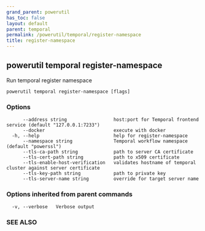 ```yaml
---
grand_parent: powerutil
has_toc: false
layout: default
parent: temporal
permalink: /powerutil/temporal/register-namespace
title: register-namespace
---
```

## powerutil temporal register-namespace

Run temporal register namespace

```
powerutil temporal register-namespace [flags]
```

### Options

```
      --address string                 host:port for Temporal frontend service (default "127.0.0.1:7233")
      --docker                         execute with docker
  -h, --help                           help for register-namespace
      --namespace string               Temporal workflow namespace (default "powerssl")
      --tls-ca-path string             path to server CA certificate
      --tls-cert-path string           path to x509 certificate
      --tls-enable-host-verification   validates hostname of temporal cluster against server certificate
      --tls-key-path string            path to private key
      --tls-server-name string         override for target server name
```

### Options inherited from parent commands

```
  -v, --verbose   Verbose output
```

### SEE ALSO
